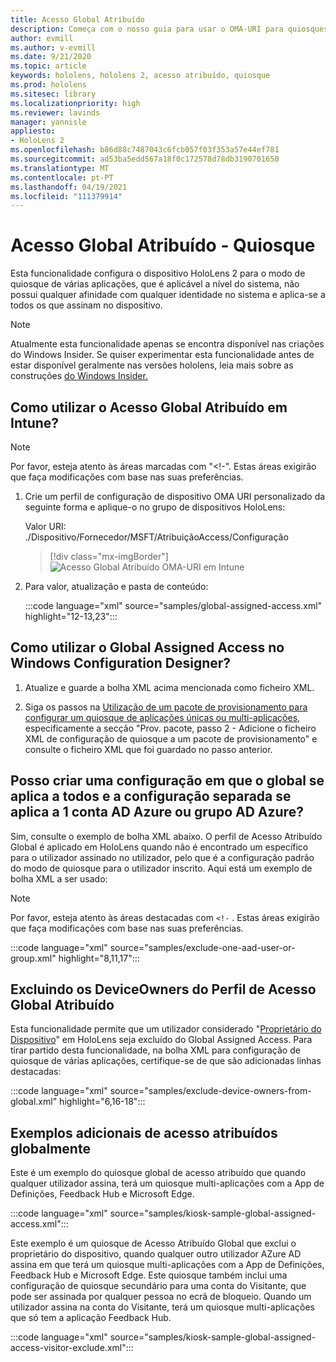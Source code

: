 ```yaml
---
title: Acesso Global Atribuído
description: Começa com o nosso guia para usar o OMA-URI para quiosques de acesso atribuído global com intune e designer de configuração de janelas.
author: evmill
ms.author: v-evmill
ms.date: 9/21/2020
ms.topic: article
keywords: hololens, hololens 2, acesso atribuído, quiosque
ms.prod: hololens
ms.sitesec: library
ms.localizationpriority: high
ms.reviewer: lavinds
manager: yannisle
appliesto:
- HoloLens 2
ms.openlocfilehash: b86d88c7487043c6fcb057f03f353a57e44ef781
ms.sourcegitcommit: ad53ba5edd567a18f0c172578d78db3190701650
ms.translationtype: MT
ms.contentlocale: pt-PT
ms.lasthandoff: 04/19/2021
ms.locfileid: "111379914"
---
```

# <a name="global-assigned-access--kiosk"></a>Acesso Global Atribuído - Quiosque

Esta funcionalidade configura o dispositivo HoloLens 2 para o modo de quiosque de várias aplicações, que é aplicável a nível do sistema, não possui qualquer afinidade com qualquer identidade no sistema e aplica-se a todos os que assinam no dispositivo.

> [!NOTE]
> Atualmente esta funcionalidade apenas se encontra disponível nas criações do Windows Insider. Se quiser experimentar esta funcionalidade antes de estar disponível geralmente nas versões hololens, leia mais sobre as construções [do Windows Insider.](hololens-insider.md)

## <a name="how-to-use-global-assigned-access-in-intune"></a>Como utilizar o Acesso Global Atribuído em Intune?

> [!NOTE]
> Por favor, esteja atento às áreas marcadas com "<!-". Estas áreas exigirão que faça modificações com base nas suas preferências.

1. Crie um perfil de configuração de dispositivo OMA URI personalizado da seguinte forma e aplique-o no grupo de dispositivos HoloLens:

    Valor URI: ./Dispositivo/Fornecedor/MSFT/AtribuiçãoAccess/Configuração

    > [!div class="mx-imgBorder"]
    > ![Acesso Global Atribuído OMA-URI em Intune](images/global-assigned-access-omauri.png)

2. Para valor, atualização e pasta de conteúdo:

    :::code language="xml" source="samples/global-assigned-access.xml" highlight="12-13,23":::

## <a name="how-to-use-global-assigned-access-in-windows-configuration-designer"></a>Como utilizar o Global Assigned Access no Windows Configuration Designer?

1. Atualize e guarde a bolha XML acima mencionada como ficheiro XML. 

2. Siga os passos na [Utilização de um pacote de provisionamento para configurar um quiosque de aplicações únicas ou multi-aplicações](https://docs.microsoft.com/hololens/hololens-kiosk#use-a-provisioning-package-to-set-up-a-single-app-or-multi-app-kiosk), especificamente a secção "Prov. pacote, passo 2 - Adicione o ficheiro XML de configuração de quiosque a um pacote de provisionamento" e consulte o ficheiro XML que foi guardado no passo anterior.

## <a name="can-i-create-a-configuration-where-global-applies-to-everyone-and-separate-configuration-applies-to-1-azure-ad-account-or-azure-ad-group"></a>Posso criar uma configuração em que o global se aplica a todos e a configuração separada se aplica a 1 conta AD Azure ou grupo AD Azure? 

Sim, consulte o exemplo de bolha XML abaixo. O perfil de Acesso Atribuído Global é aplicado em HoloLens quando não é encontrado um específico para o utilizador assinado no utilizador, pelo que é a configuração padrão do modo de quiosque para o utilizador inscrito.
Aqui está um exemplo de bolha XML a ser usado:

> [!NOTE]
> Por favor, esteja atento às áreas destacadas com `<!-` . Estas áreas exigirão que faça modificações com base nas suas preferências.

 :::code language="xml" source="samples/exclude-one-aad-user-or-group.xml" highlight="8,11,17":::

## <a name="excluding-deviceowners-from-global-assigned-access-profile"></a>Excluindo os DeviceOwners do Perfil de Acesso Global Atribuído

Esta funcionalidade permite que um utilizador considerado "[Proprietário do Dispositivo](security-adminless-os.md)" em HoloLens seja excluído do Global Assigned Access. Para tirar partido desta funcionalidade, na bolha XML para configuração de quiosque de várias aplicações, certifique-se de que são adicionadas linhas destacadas:

 :::code language="xml" source="samples/exclude-device-owners-from-global.xml" highlight="6,16-18":::

## <a name="additional-global-assigned-access-examples"></a>Exemplos adicionais de acesso atribuídos globalmente

Este é um exemplo do quiosque global de acesso atribuído que quando qualquer utilizador assina, terá um quiosque multi-aplicações com a App de Definições, Feedback Hub e Microsoft Edge.

:::code language="xml" source="samples/kiosk-sample-global-assigned-access.xml":::

Este exemplo é um quiosque de Acesso Atribuído Global que exclui o proprietário do dispositivo, quando qualquer outro utilizador AZure AD assina em que terá um quiosque multi-aplicações com a App de Definições, Feedback Hub e Microsoft Edge. Este quiosque também inclui uma configuração de quiosque secundário para uma conta do Visitante, que pode ser assinada por qualquer pessoa no ecrã de bloqueio. Quando um utilizador assina na conta do Visitante, terá um quiosque multi-aplicações que só tem a aplicação Feedback Hub.

:::code language="xml" source="samples/kiosk-sample-global-assigned-access-visitor-exclude.xml":::
